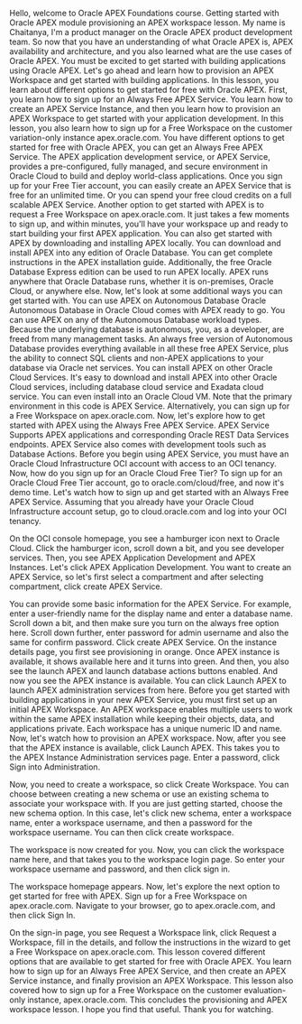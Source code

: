 Hello, welcome to Oracle APEX Foundations course. Getting started with Oracle APEX module provisioning an APEX workspace lesson. My name is Chaitanya, I'm a product manager on the Oracle APEX product development team. So now that you have an understanding of what Oracle APEX is, APEX availability and architecture, and you also learned what are the use cases of Oracle APEX. You must be excited to get started with building applications using Oracle APEX. Let's go ahead and learn how to provision an APEX Workspace and get started with building applications. In this lesson, you learn about different options to get started for free with Oracle APEX. First, you learn how to sign up for an Always Free APEX Service. You learn how to create an APEX Service Instance, and then you learn how to provision an APEX Workspace to get started with your application development. In this lesson, you also learn how to sign up for a Free Workspace on the customer variation-only instance apex.oracle.com. You have different options to get started for free with Oracle APEX, you can get an Always Free APEX Service. The APEX application development service, or APEX Service, provides a pre-configured, fully managed, and secure environment in Oracle Cloud to build and deploy world-class applications. Once you sign up for your Free Tier account, you can easily create an APEX Service that is free for an unlimited time. Or you can spend your free cloud credits on a full scalable APEX Service. Another option to get started with APEX is to request a Free Workspace on apex.oracle.com. It just takes a few moments to sign up, and within minutes, you'll have your workspace up and ready to start building your first APEX application. You can also get started with APEX by downloading and installing APEX locally. You can download and install APEX into any edition of Oracle Database. You can get complete instructions in the APEX installation guide. Additionally, the free Oracle Database Express edition can be used to run APEX locally. APEX runs anywhere that Oracle Database runs, whether it is on-premises, Oracle Cloud, or anywhere else. Now, let's look at some additional ways you can get started with. You can use APEX on Autonomous Database Oracle Autonomous Database in Oracle Cloud comes with APEX ready to go. You can use APEX on any of the Autonomous Database workload types. Because the underlying database is autonomous, you, as a developer, are freed from many management tasks. An always free version of Autonomous Database provides everything available in all these free APEX Service, plus the ability to connect SQL clients and non-APEX applications to your database via Oracle net services. You can install APEX on other Oracle Cloud Services. It's easy to download and install APEX into other Oracle Cloud services, including database cloud service and Exadata cloud service. You can even install into an Oracle Cloud VM. Note that the primary environment in this code is APEX Service. Alternatively, you can sign up for a Free Workspace on apex.oracle.com. Now, let's explore how to get started with APEX using the Always Free APEX Service. APEX Service Supports APEX applications and corresponding Oracle REST Data Services endpoints. APEX Service also comes with development tools such as Database Actions. Before you begin using APEX Service, you must have an Oracle Cloud Infrastructure OCI account with access to an OCI tenancy. Now, how do you sign up for an Oracle Cloud Free Tier? To sign up for an Oracle Cloud Free Tier account, go to oracle.com/cloud/free, and now it's demo time. Let's watch how to sign up and get started with an Always Free APEX Service. Assuming that you already have your Oracle Cloud Infrastructure account setup, go to cloud.oracle.com and log into your OCI tenancy.

On the OCI console homepage, you see a hamburger icon next to Oracle Cloud. Click the hamburger icon, scroll down a bit, and you see developer services. Then, you see APEX Application Development and APEX Instances. Let's click APEX Application Development. You want to create an APEX Service, so let's first select a compartment and after selecting compartment, click create APEX Service.

You can provide some basic information for the APEX Service. For example, enter a user-friendly name for the display name and enter a database name. Scroll down a bit, and then make sure you turn on the always free option here. Scroll down further, enter password for admin username and also the same for confirm password. Click create APEX Service. On the instance details page, you first see provisioning in orange. Once APEX instance is available, it shows available here and it turns into green. And then, you also see the launch APEX and launch database actions buttons enabled. And now you see the APEX instance is available. You can click Launch APEX to launch APEX administration services from here. Before you get started with building applications in your new APEX Service, you must first set up an initial APEX Workspace. An APEX workspace enables multiple users to work within the same APEX installation while keeping their objects, data, and applications private. Each workspace has a unique numeric ID and name. Now, let's watch how to provision an APEX workspace. Now, after you see that the APEX instance is available, click Launch APEX. This takes you to the APEX Instance Administration services page. Enter a password, click Sign into Administration.

Now, you need to create a workspace, so click Create Workspace. You can choose between creating a new schema or use an existing schema to associate your workspace with. If you are just getting started, choose the new schema option. In this case, let's click new schema, enter a workspace name, enter a workspace username, and then a password for the workspace username. You can then click create workspace.

The workspace is now created for you. Now, you can click the workspace name here, and that takes you to the workspace login page. So enter your workspace username and password, and then click sign in.


The workspace homepage appears. Now, let's explore the next option to get started for free with APEX. Sign up for a Free Workspace on apex.oracle.com. Navigate to your browser, go to apex.oracle.com, and then click Sign In.


On the sign-in page, you see Request a Workspace link, click Request a Workspace, fill in the details, and follow the instructions in the wizard to get a Free Workspace on apex.oracle.com. This lesson covered different options that are available to get started for free with Oracle APEX. You learn how to sign up for an Always Free APEX Service, and then create an APEX Service instance, and finally provision an APEX Workspace. This lesson also covered how to sign up for a Free Workspace on the customer evaluation-only instance, apex.oracle.com. This concludes the provisioning and APEX workspace lesson. I hope you find that useful. Thank you for watching.
